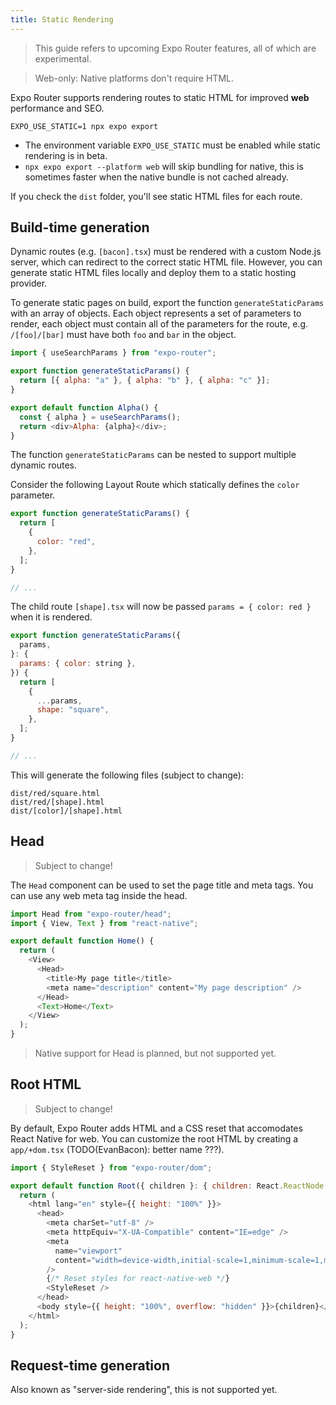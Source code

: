 ```yaml
---
title: Static Rendering
---
```


> This guide refers to upcoming Expo Router features, all of which are experimental.

> Web-only: Native platforms don't require HTML.

Expo Router supports rendering routes to static HTML for improved **web** performance and SEO.

```
EXPO_USE_STATIC=1 npx expo export
```

- The environment variable `EXPO_USE_STATIC` must be enabled while static rendering is in beta.
- `npx expo export --platform web` will skip bundling for native, this is sometimes faster when the native bundle is not cached already.

If you check the `dist` folder, you'll see static HTML files for each route.

## Build-time generation

Dynamic routes (e.g. `[bacon].tsx`) must be rendered with a custom Node.js server, which can redirect to the correct static HTML file. However, you can generate static HTML files locally and deploy them to a static hosting provider.

To generate static pages on build, export the function `generateStaticParams` with an array of objects. Each object represents a set of parameters to render, each object must contain all of the parameters for the route, e.g. `/[foo]/[bar]` must have both `foo` and `bar` in the object.

```js title=app/[alpha].js
import { useSearchParams } from "expo-router";

export function generateStaticParams() {
  return [{ alpha: "a" }, { alpha: "b" }, { alpha: "c" }];
}

export default function Alpha() {
  const { alpha } = useSearchParams();
  return <div>Alpha: {alpha}</div>;
}
```

The function `generateStaticParams` can be nested to support multiple dynamic routes.

Consider the following Layout Route which statically defines the `color` parameter.

```js title=app/[color]/_layout.tsx
export function generateStaticParams() {
  return [
    {
      color: "red",
    },
  ];
}

// ...
```

The child route `[shape].tsx` will now be passed `params = { color: red }` when it is rendered.

```js title=app/[color]/[shape].tsx
export function generateStaticParams({
  params,
}: {
  params: { color: string },
}) {
  return [
    {
      ...params,
      shape: "square",
    },
  ];
}

// ...
```

This will generate the following files (subject to change):

```
dist/red/square.html
dist/red/[shape].html
dist/[color]/[shape].html
```

## Head

> Subject to change!

The `Head` component can be used to set the page title and meta tags. You can use any web meta tag inside the head.

```js title=app/index.js
import Head from "expo-router/head";
import { View, Text } from "react-native";

export default function Home() {
  return (
    <View>
      <Head>
        <title>My page title</title>
        <meta name="description" content="My page description" />
      </Head>
      <Text>Home</Text>
    </View>
  );
}
```

> Native support for Head is planned, but not supported yet.

## Root HTML

> Subject to change!

By default, Expo Router adds HTML and a CSS reset that accomodates React Native for web. You can customize the root HTML by creating a `app/+dom.tsx` (TODO(EvanBacon): better name ???).

```js title=app/+dom.tsx
import { StyleReset } from "expo-router/dom";

export default function Root({ children }: { children: React.ReactNode }) {
  return (
    <html lang="en" style={{ height: "100%" }}>
      <head>
        <meta charSet="utf-8" />
        <meta httpEquiv="X-UA-Compatible" content="IE=edge" />
        <meta
          name="viewport"
          content="width=device-width,initial-scale=1,minimum-scale=1,maximum-scale=1.00001,viewport-fit=cover"
        />
        {/* Reset styles for react-native-web */}
        <StyleReset />
      </head>
      <body style={{ height: "100%", overflow: "hidden" }}>{children}</body>
    </html>
  );
}
```

## Request-time generation

Also known as "server-side rendering", this is not supported yet.
